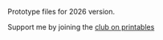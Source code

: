 Prototype files for 2026 version.

Support me by joining the [club on printables](https://www.printables.com/@KentAsplund_309050/store)
